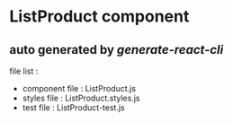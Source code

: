 # ListProduct component

## auto generated by *generate-react-cli*

file list : 
- component file : ListProduct.js
- styles file : ListProduct.styles.js
- test file : ListProduct-test.js
